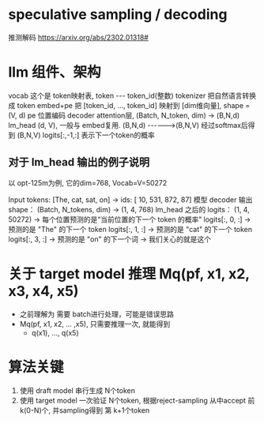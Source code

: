 # speculative sampling / decoding
推测解码
https://arxiv.org/abs/2302.01318#


# llm 组件、架构

vocab       这个是 token映射表, token --- token_id(整数)
tokenizer   把自然语言转换成 token
embed+pe    把 [token_id, ..., token_id] 映射到 [dim维向量], shape = (V, d)
pe          位置编码
decoder     attention层, (Batch, N_token, dim) -> (B,N,d)
lm_head     (d, V), 一般与 embed复用. (B,N,d) ------>(B,N,V)
            经过softmax后得到 (B,N,V)
            logits[:,-1,:] 表示下一个token的概率

## 对于 lm_head 输出的例子说明
以 opt-125m为例, 它的dim=768, Vocab=V=50272

Input tokens: [The, cat, sat, on] -> ids: [  10, 531, 872,  87]
模型 decoder 输出 shape： (Batch, N_tokens, dim) → (1, 4, 768)
lm_head 之后的 logits： (1, 4, 50272) → 每个位置预测的是“当前位置的下一个 token 的概率”
    logits[:, 0, :] → 预测的是 "The" 的下一个 token
    logits[:, 1, :] → 预测的是 "cat" 的下一个 token
    logits[:, 3, :] → 预测的是 "on" 的下一个词 → 我们关心的就是这个


# 关于 target model 推理 Mq(pf, x1, x2, x3, x4, x5)
- 之前理解为 需要 batch进行处理，可能是错误思路
- Mq(pf, x1, x2, ... ,x5), 只需要推理一次, 就能得到
  - q(x1), ..., q(x5)

# 算法关键
1. 使用 draft model 串行生成 N个token
2. 使用 target model 一次验证 N个token, 根据reject-sampling 从中accept 前k(0-N)个, 并sampling得到 第 k+1个token